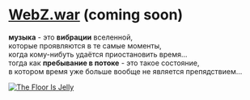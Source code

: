 # [WebZ.war](/server-jar.md) (coming soon)

**музыка** - это **вибрации** вселенной,  
которые проявляются в те самые моменты,  
когда кому-нибуть удаётся приостановить время...  
тогда как **пребывание в потоке** - это такое состояние,  
в котором время уже больше вообще не является препядствием...

[<img src="http://f1.bcbits.com/img/a0002831519_10.jpg" style="max-width:100%" title="The Floor Is Jelly">](http://music.disasterpeace.com/album/the-floor-is-jelly-ost)
